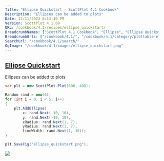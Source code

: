 ```yaml
---
Title: "Ellipse Quickstart - ScottPlot 4.1 Cookbook"
Description: "Ellipses can be added to plots"
Date: 12/11/2023 8:13:10 PM
Version: ScottPlot 4.1.69
URL: /cookbook/4.1/recipes/ellipse_quickstart/
BreadcrumbNames: ["ScottPlot 4.1 Cookbook", "Ellipse", "Ellipse Quickstart"]
BreadcrumbUrls: ["/cookbook/4.1/", "/cookbook/4.1/category/plottable-ellipse", "/cookbook/4.1/recipes/ellipse_quickstart/"]
SearchUrl: "/cookbook/4.1/search/"
OgImage: "/cookbook/4.1/images/ellipse_quickstart.png"
---
```


<h2><a id='ellipse-quickstart' href='/cookbook/4.1/recipes/ellipse_quickstart/'>Ellipse Quickstart</a></h2>

Ellipses can be added to plots

```cs
var plt = new ScottPlot.Plot(600, 400);

Random rand = new(0);
for (int i = 0; i < 5; i++)
{
    plt.AddEllipse(
        x: rand.Next(-10, 10),
        y: rand.Next(-10, 10),
        xRadius: rand.Next(1, 7),
        yRadius: rand.Next(1, 7),
        lineWidth: rand.Next(1, 10));
}

plt.SaveFig("ellipse_quickstart.png");
```

<img src='../../images/ellipse_quickstart.png' class='d-block mx-auto my-5' />


